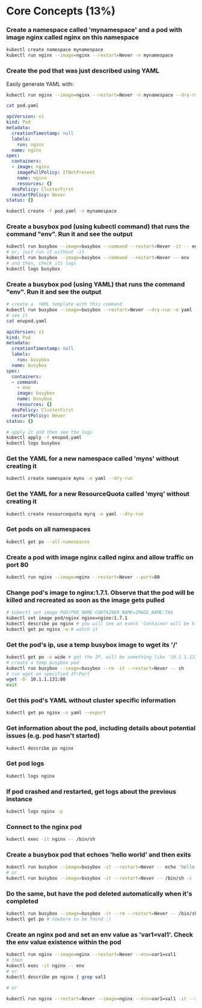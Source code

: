 # Core Concepts (13%)

### Create a namespace called 'mynamespace' and a pod with image nginx called nginx on this namespace




```bash
kubectl create namespace mynamespace
kubectl run nginx --image=nginx --restart=Never -n mynamespace
```




### Create the pod that was just described using YAML




Easily generate YAML with:

```bash
kubectl run nginx --image=nginx --restart=Never -n mynamespace --dry-run -o yaml > pod.yaml
```

```bash
cat pod.yaml
```

```yaml
apiVersion: v1
kind: Pod
metadata:
  creationTimestamp: null
  labels:
    run: nginx
  name: nginx
spec:
  containers:
  - image: nginx
    imagePullPolicy: IfNotPresent
    name: nginx
    resources: {}
  dnsPolicy: ClusterFirst
  restartPolicy: Never
status: {}
```

```bash
kubectl create -f pod.yaml -n mynamespace
```




### Create a busybox pod (using kubectl command) that runs the command "env". Run it and see the output




```bash
kubectl run busybox --image=busybox --command --restart=Never -it -- env # -it will help in seeing the output
# or, just run it without -it
kubectl run busybox --image=busybox --command --restart=Never -- env
# and then, check its logs
kubectl logs busybox
```




### Create a busybox pod (using YAML) that runs the command "env". Run it and see the output




```bash
# create a  YAML template with this command
kubectl run busybox --image=busybox --restart=Never --dry-run -o yaml --command  -- env > envpod.yaml
# see it
cat envpod.yaml
```

```YAML
apiVersion: v1
kind: Pod
metadata:
  creationTimestamp: null
  labels:
    run: busybox
  name: busybox
spec:
  containers:
  - command:
    - env
    image: busybox
    name: busybox
    resources: {}
  dnsPolicy: ClusterFirst
  restartPolicy: Never
status: {}
```

```bash
# apply it and then see the logs
kubectl apply -f envpod.yaml
kubectl logs busybox
```




### Get the YAML for a new namespace called 'myns' without creating it




```bash
kubectl create namespace myns -o yaml --dry-run
```




### Get the YAML for a new ResourceQuota called 'myrq' without creating it




```bash
kubectl create resourcequota myrq -o yaml --dry-run
```




### Get pods on all namespaces




```bash
kubectl get po --all-namespaces
```




### Create a pod with image nginx called nginx and allow traffic on port 80




```bash
kubectl run nginx --image=nginx --restart=Never --port=80
```




### Change pod's image to nginx:1.7.1. Observe that the pod will be killed and recreated as soon as the image gets pulled




```bash
# kubectl set image POD/POD_NAME CONTAINER_NAME=IMAGE_NAME:TAG
kubectl set image pod/nginx nginx=nginx:1.7.1
kubectl describe po nginx # you will see an event 'Container will be killed and recreated'
kubectl get po nginx -w # watch it
```




### Get the pod's ip, use a temp busybox image to wget its '/'




```bash
kubectl get po -o wide # get the IP, will be something like '10.1.1.131'
# create a temp busybox pod
kubectl run busybox --image=busybox --rm -it --restart=Never -- sh
# run wget on specified IP:Port
wget -O- 10.1.1.131:80
exit
```




### Get this pod's YAML without cluster specific information




```bash
kubectl get po nginx -o yaml --export
```




### Get information about the pod, including details about potential issues (e.g. pod hasn't started)




```bash
kubectl describe po nginx
```




### Get pod logs




```bash
kubectl logs nginx
```




### If pod crashed and restarted, get logs about the previous instance




```bash
kubectl logs nginx -p
```




### Connect to the nginx pod




```bash
kubectl exec -it nginx -- /bin/sh
```




### Create a busybox pod that echoes 'hello world' and then exits




```bash
kubectl run busybox --image=busybox -it --restart=Never -- echo 'hello world'
# or
kubectl run busybox --image=busybox -it --restart=Never -- /bin/sh -c 'echo hello world'
```




### Do the same, but have the pod deleted automatically when it's completed




```bash
kubectl run busybox --image=busybox -it --rm --restart=Never -- /bin/sh -c 'echo hello world'
kubectl get po # nowhere to be found :)
```




### Create an nginx pod and set an env value as 'var1=val1'. Check the env value existence within the pod




```bash
kubectl run nginx --image=nginx --restart=Never --env=var1=val1
# then
kubectl exec -it nginx -- env
# or
kubectl describe po nginx | grep val1

# or

kubectl run nginx --restart=Never --image=nginx --env=var1=val1 -it --rm -- env
```



